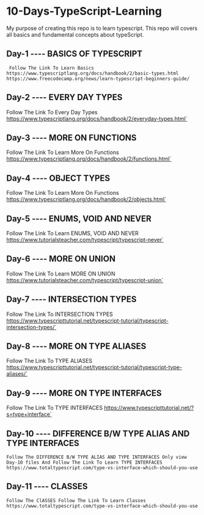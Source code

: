 # 10-Days-TypeScript-Learning

My purpose of creating this repo is to learn typescript. This repo will covers all basics and fundamental concepts about typeScript.

## Day-1 ---- BASICS OF TYPESCRIPT

`
Follow The Link To Learn Basics
https://www.typescriptlang.org/docs/handbook/2/basic-types.html
https://www.freecodecamp.org/news/learn-typescript-beginners-guide/`

## Day-2 ---- EVERY DAY TYPES

Follow The Link To Every Day Types
https://www.typescriptlang.org/docs/handbook/2/everyday-types.html`

## Day-3 ---- MORE ON FUNCTIONS

Follow The Link To Learn More On Functions
https://www.typescriptlang.org/docs/handbook/2/functions.html`

## Day-4 ---- OBJECT TYPES

Follow The Link To Learn More On Functions
https://www.typescriptlang.org/docs/handbook/2/objects.html`

## Day-5 ---- ENUMS, VOID AND NEVER

Follow The Link To Learn ENUMS, VOID AND NEVER
https://www.tutorialsteacher.com/typescript/typescript-never`

## Day-6 ---- MORE ON UNION

Follow The Link To Learn MORE ON UNION
https://www.tutorialsteacher.com/typescript/typescript-union`

## Day-7 ---- INTERSECTION TYPES

Follow The Link To INTERSECTION TYPES
https://www.typescripttutorial.net/typescript-tutorial/typescript-intersection-types/`

## Day-8 ---- MORE ON TYPE ALIASES

Follow The Link To TYPE ALIASES
https://www.typescripttutorial.net/typescript-tutorial/typescript-type-aliases/`

## Day-9 ---- MORE ON TYPE INTERFACES

Follow The Link To TYPE INTERFACES
https://www.typescripttutorial.net/?s=type+interface`

## Day-10 ---- DIFFERENCE B/W TYPE ALIAS AND TYPE INTERFACES

`Follow The DIFFERENCE B/W TYPE ALIAS AND TYPE INTERFACES
Only view Day-10 files And Follow The Link To Learn TYPE INTERFACES
https://www.totaltypescript.com/type-vs-interface-which-should-you-use
`

## Day-11 ---- CLASSES

`Follow The ClASSES
Follow The Link To Learn Classes 
https://www.totaltypescript.com/type-vs-interface-which-should-you-use
`
